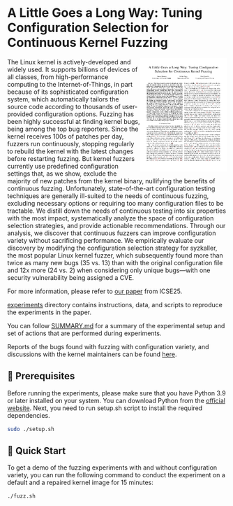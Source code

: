 # A Little Goes a Long Way: Tuning Configuration Selection for Continuous Kernel Fuzzing

<p><a href="https://paulgazzillo.com/papers/icse25.pdf"><img alt="thumbnail" align="right" width="200" src="images/thumbnail.png"></a></p>

The Linux kernel is actively-developed and widely used.
It supports billions of devices of all classes, from high-performance computing
to the Internet-of-Things, in part because of its sophisticated configuration
system, which automatically tailors the source code according to thousands of
user-provided configuration options.
Fuzzing has been highly successful at finding kernel bugs, being among the top
bug reporters. Since the kernel receives 100s of patches per day, fuzzers run
continuously, stopping regularly to rebuild the kernel with the latest
changes before restarting fuzzing.
But kernel fuzzers currently use predefined configuration settings that, as we
show, exclude the majority of new patches from the kernel binary,
nullifying the benefits of continuous fuzzing.
Unfortunately, state-of-the-art configuration testing techniques are generally
ill-suited to the needs of continuous fuzzing, excluding necessary options or
requiring too many configuration files to be tractable.
We distill down the needs of continuous testing into six properties with the
most impact, systematically analyze the space of configuration selection strategies,
and provide actionable recommendations.
Through our analysis, we discover that continuous fuzzers can improve configuration
variety without sacrificing performance.
We empirically evaluate our discovery by modifying the configuration selection
strategy for syzkaller, the most popular Linux kernel fuzzer, which subsequently
found more than twice as many new bugs (35 vs. 13) than with the original
configuration file and 12x more (24 vs. 2) when considering only unique bugs—with
one security vulnerability being assigned a CVE.

For more information, please refer to [our paper](https://paulgazzillo.com/papers/icse25.pdf)
from ICSE25.

[experiments](experiments/) directory contains instructions, data, and scripts
to reproduce the experiments in the paper.

You can follow [SUMMARY.md](SUMMARY.md) for a summary of the experimental setup and
set of actions that are performed during experiments.

Reports of the bugs found with fuzzing with configuration variety, and discussions
with the kernel maintainers can be found [here](
https://lore.kernel.org/lkml/?q=Sanan+Hasanov).

## :wrench: Prerequisites
Before running the experiments, please make sure that you have Python 3.9 or later
installed on your system. You can download Python from the [official website](https://www.python.org/downloads/).
Next, you need to run setup.sh script to install the required dependencies.
```bash
sudo ./setup.sh
```

## :rocket: Quick Start
To get a demo of the fuzzing experiments with and without configuration variety,
you can run the following command to conduct the experiment on a default and a
repaired kernel image for 15 minutes:
```bash
./fuzz.sh
```
